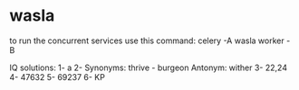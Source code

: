 # wasla
to run the concurrent services use this command:
celery -A wasla worker -B

IQ solutions:
1- a
2-  Synonyms: thrive - burgeon 
    Antonym: wither
3- 22,24
4- 47632
5- 69237
6- KP